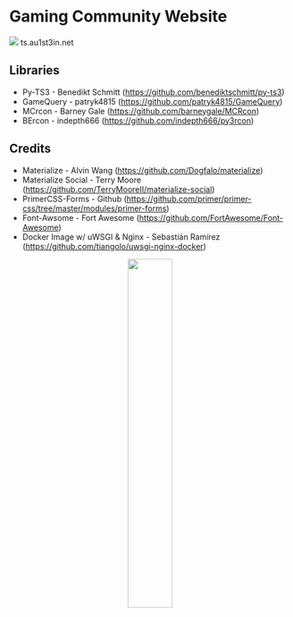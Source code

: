 Gaming Community Website
=============================

![](https://raw.githubusercontent.com/Au1st3in/au1st3in.net/master/screenshot.png)
ts.au1st3in.net

## Libraries
* Py-TS3 - Benedikt Schmitt (https://github.com/benediktschmitt/py-ts3)
* GameQuery - patryk4815 (https://github.com/patryk4815/GameQuery)
* MCrcon - Barney Gale (https://github.com/barneygale/MCRcon)
* BErcon - indepth666 (https://github.com/indepth666/py3rcon)

## Credits
* Materialize - Alvin Wang (https://github.com/Dogfalo/materialize)
* Materialize Social - Terry Moore (https://github.com/TerryMooreII/materialize-social)
* PrimerCSS-Forms - Github (https://github.com/primer/primer-css/tree/master/modules/primer-forms)
* Font-Awsome - Fort Awesome (https://github.com/FortAwesome/Font-Awesome)
* Docker Image w/ uWSGI & Nginx - Sebastián Ramírez (https://github.com/tiangolo/uwsgi-nginx-docker)

<p align="center">
  <a href="https://hub.docker.com/r/au1st3in/au1st3in.net/" target="_blank" rel="noopener noreferrer">
    <img src="https://raw.githubusercontent.com/Au1st3in/au1st3in.net/master/docker.png?raw=true" width="40%" height="40%" />
  </a>
</p>
